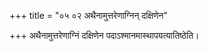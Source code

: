 +++
title = "०५ ०२ अथैनामुत्तरेणाग्निन् दक्षिणेन"

+++
अथैनामुत्तरेणाग्निं दक्षिणेन पदाऽश्मानमास्थापयत्यातिष्ठेति।
